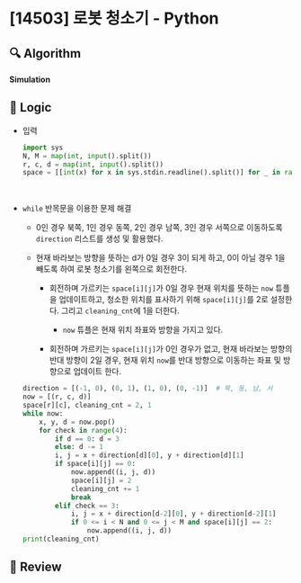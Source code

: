 # [14503] 로봇 청소기 - Python

## :mag: Algorithm

**Simulation**

## :round_pushpin: Logic

- 입력

  ```python
  import sys
  N, M = map(int, input().split())
  r, c, d = map(int, input().split())
  space = [[int(x) for x in sys.stdin.readline().split()] for _ in range(N)]
  ```

<br />

- `while` 반목문을 이용한 문제 해결

  - 0인 경우 북쪽, 1인 경우 동쪽, 2인 경우 남쪽, 3인 경우 서쪽으로 이동하도록 `direction` 리스트를 생성 및 활용했다.

  - 현재 바라보는 방향을 뜻하는 d가 0일 경우 3이 되게 하고, 0이 아닐 경우 1을 빼도록 하여 로봇 청소기를 왼쪽으로 회전한다.

    - 회전하며 가르키는 `space[i][j]`가 0일 경우 현재 위치를 뜻하는 `now` 튜플을 업데이트하고, 청소한 위치를 표사하기 위해 `space[i][j]`를 2로 설정한다. 그리고 `cleaning_cnt`에 1을 더한다.

      - `now` 튜플은 현재 위치 좌표와 방향을 가지고 있다.

    - 회전하며 가르키는 `space[i][j]`가 0인 경우가 없고, 현재 바라보는 방향의 반대 방향이 2일 경우, 현재 위치 `now`를 반대 방향으로 이동하는 좌표 및 방향으로 업데이트 한다.

  ```python
  direction = [(-1, 0), (0, 1), (1, 0), (0, -1)]  # 북, 동, 남, 서
  now = [(r, c, d)]
  space[r][c], cleaning_cnt = 2, 1
  while now:
      x, y, d = now.pop()
      for check in range(4):
          if d == 0: d = 3
          else: d -= 1
          i, j = x + direction[d][0], y + direction[d][1]
          if space[i][j] == 0:
              now.append((i, j, d))
              space[i][j] = 2
              cleaning_cnt += 1
              break
          elif check == 3:
              i, j = x + direction[d-2][0], y + direction[d-2][1]
              if 0 <= i < N and 0 <= j < M and space[i][j] == 2:
                  now.append((i, j, d))
  print(cleaning_cnt)
  ```

## :memo: Review
